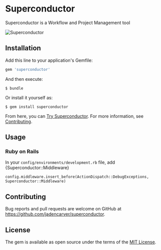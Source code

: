# Superconductor

Superconductor is a Workflow and Project Management tool

![Superconductor](spec/integration/screenshots/task-by_status.png)

## Installation

Add this line to your application's Gemfile:

```ruby
gem 'superconductor'
```

And then execute:

    $ bundle

Or install it yourself as:

    $ gem install superconductor

From here, you can [Try Superconductor](javascript:PM.toggle();).
For more information, see [Contributing](#label-Contributing).

## Usage

### Ruby on Rails

In your `config/environments/development.rb` file, add {Superconductor::Middleware}

```
config.middleware.insert_before(ActionDispatch::DebugExceptions, Superconductor::Middleware)
```

## Contributing

Bug reports and pull requests are welcome on GitHub at https://github.com/jadencarver/superconductor.


## License

The gem is available as open source under the terms of the [MIT License](http://opensource.org/licenses/MIT).

